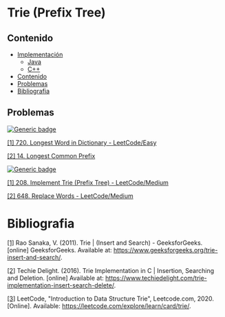 # Trie (Prefix Tree)

## Contenido
* [Implementación](#)
    * [Java](https://github.com/LuisMBaezCo/AlgorithmNotebook/tree/master/String/Trie/Java)
    * [C++](https://github.com/LuisMBaezCo/AlgorithmNotebook/tree/master/String/Trie/C%2B%2B)
* [Contenido](#contenido)
* [Problemas](#problemas)
* [Bibliografia](#bibliografia)

## Problemas

[![Generic badge](https://img.shields.io/badge/LeetCode-Easy-green.svg)](https://leetcode.com/problemset/algorithms/)

[[1] 720. Longest Word in Dictionary - LeetCode/Easy](https://leetcode.com/problems/longest-word-in-dictionary/)

[[2] 14. Longest Common Prefix](https://leetcode.com/problems/longest-common-prefix/)

[![Generic badge](https://img.shields.io/badge/LeetCode-Medium-yellow.svg)](https://leetcode.com/problemset/algorithms/)

[[1] 208. Implement Trie (Prefix Tree) - LeetCode/Medium](https://leetcode.com/problems/implement-trie-prefix-tree/)

[[2] 648. Replace Words - LeetCode/Medium](https://leetcode.com/problems/replace-words/)

# Bibliografia

[[1]](https://www.geeksforgeeks.org/trie-insert-and-search/) Rao Sanaka, V. (2011). Trie | (Insert and Search) - GeeksforGeeks. [online] GeeksforGeeks. Available at: https://www.geeksforgeeks.org/trie-insert-and-search/.

[[2]](https://www.techiedelight.com/trie-implementation-insert-search-delete/) Techie Delight. (2016). Trie Implementation in C | Insertion, Searching and Deletion. [online] Available at: https://www.techiedelight.com/trie-implementation-insert-search-delete/.

[[3]](https://leetcode.com/explore/learn/card/trie/) LeetCode, "Introduction to Data Structure Trie", Leetcode.com, 2020. [Online]. Available: https://leetcode.com/explore/learn/card/trie/.
